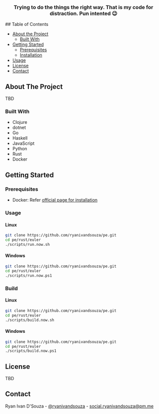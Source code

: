 <!-- [![Contributors][contributors-shield]][contributors-url]
[![Forks][forks-shield]][forks-url]
[![Stargazers][stars-shield]][stars-url]
[![Issues][issues-shield]][issues-url]
[![MIT License][license-shield]][license-url]
[![LinkedIn][linkedin-shield]][linkedin-url] -->



<!-- PROJECT LOGO -->
<br />
<p align="center">
  <!-- <a href="https://github.com/othneildrew/Best-README-Template">
    <img src="images/logo.png" alt="Logo" width="80" height="80">
  </a> -->

  <h3 align="center">Trying to do the things the right way. That is my code for distraction. Pun intented 😉</h3>
<!-- TABLE OF CONTENTS -->
## Table of Contents

* [About the Project](#about-the-project)
  * [Built With](#built-with)
* [Getting Started](#getting-started)
  * [Prerequisites](#prerequisites)
  * [Installation](#installation)
* [Usage](#usage)
* [License](#license)
* [Contact](#contact)



<!-- ABOUT THE PROJECT -->
## About The Project

TBD

### Built With
* Clojure
* dotnet
* Go
* Haskell
* JavaScript
* Python
* Rust
* Docker



<!-- GETTING STARTED -->
## Getting Started

### Prerequisites

* Docker: Refer [official page for installation](https://docs.docker.com/v17.09/engine/installation/)

### Usage

#### Linux
```sh
git clone https://github.com/ryanivandsouza/pe.git
cd pe/rust/euler
./scripts/run.now.sh
```

#### Windows
```sh
git clone https://github.com/ryanivandsouza/pe.git
cd pe/rust/euler
./scripts/run.now.ps1
```

### Build

#### Linux

```sh
git clone https://github.com/ryanivandsouza/pe.git
cd pe/rust/euler
./scripts/build.now.sh
```

#### Windows
```sh
git clone https://github.com/ryanivandsouza/pe.git
cd pe/rust/euler
./scripts/build.now.ps1
```

<!-- LICENSE -->
## License

TBD

<!-- CONTACT -->
## Contact

Ryan Ivan D'Souza - [@ryanivandsouza](https://twitter.com/ryanivandsouza) - social.ryanivandsouza@pm.me

